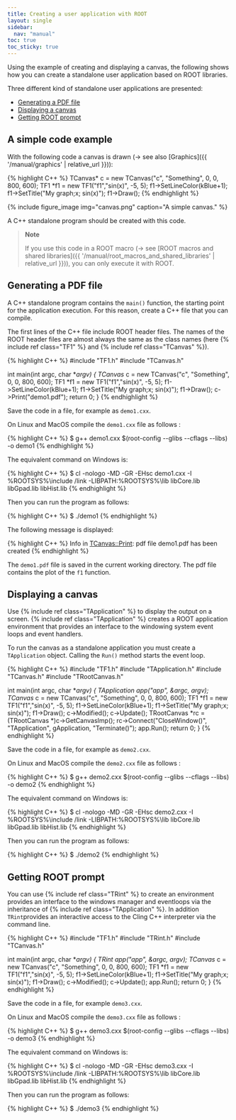 ```yaml
---
title: Creating a user application with ROOT
layout: single
sidebar:
  nav: "manual"
toc: true
toc_sticky: true
---
```


Using the example of creating and displaying a canvas, the following shows how you can
create a standalone user application based on ROOT libraries.

Three different kind of standalone user applications are presented:

- [Generating a PDF file](#generating-a-pdf-file)
- [Displaying a canvas](#displaying-a-canvas)
- [Getting ROOT prompt](#getting-root-prompt)


## A simple code example

With the following code a canvas is drawn (→ see also [Graphics]({{ '/manual/graphics' | relative_url }})):

{% highlight C++ %}
   TCanvas* c = new TCanvas("c", "Something", 0, 0, 800, 600);
   TF1 *f1 = new TF1("f1","sin(x)", -5, 5);
   f1->SetLineColor(kBlue+1);
   f1->SetTitle("My graph;x; sin(x)");
   f1->Draw();
{% endhighlight %}

{% include figure_image
   img="canvas.png"
   caption="A simple canvas."
%}

A C++ standalone program should be created with this code.

> **Note**
>
> If you use this code in a ROOT macro (→ see [ROOT macros and shared libraries]({{ '/manual/root_macros_and_shared_libraries' | relative_url }})),
> you can only execute it with ROOT.


## Generating a PDF file

A C++ standalone program contains the `main()` function, the starting point for the
application execution. For this reason, create a C++ file that you can compile.

The first lines of the C++ file include ROOT header files. The names of the ROOT header
files are almost always the same as the class names (here {% include ref class="TF1" %} and {% include ref class="TCanvas" %}).

{% highlight C++ %}
#include "TF1.h"
#include "TCanvas.h"

int main(int argc, char **argv)
{
   TCanvas* c = new TCanvas("c", "Something", 0, 0, 800, 600);
   TF1 *f1 = new TF1("f1","sin(x)", -5, 5);
   f1->SetLineColor(kBlue+1);
   f1->SetTitle("My graph;x; sin(x)");
   f1->Draw();
   c->Print("demo1.pdf");
   return 0;
}
{% endhighlight %}

Save the code in a file, for example as `demo1.cxx`.

On Linux and MacOS compile the `demo1.cxx` file as follows :

{% highlight C++ %}
$ g++ demo1.cxx $(root-config --glibs --cflags --libs) -o demo1
{% endhighlight %}

The equivalent command on Windows is:

{% highlight C++ %}
$ cl -nologo -MD -GR -EHsc demo1.cxx -I %ROOTSYS%\include /link -LIBPATH:%ROOTSYS%\lib libCore.lib libGpad.lib libHist.lib
{% endhighlight %}


Then you can run the program as follows:

{% highlight C++ %}
$ ./demo1
{% endhighlight %}

The following message is displayed:

{% highlight C++ %}
Info in <TCanvas::Print>: pdf file demo1.pdf has been created
{% endhighlight %}

The `demo1.pdf` file is saved in the current working directory. The pdf file contains the
plot of the `f1` function.

## Displaying a canvas


Use {% include ref class="TApplication" %} to display the output on a screen.
{% include ref class="TApplication" %} creates a ROOT application environment that
provides an interface to the windowing system event loops and event handlers.

To run the canvas as a standalone application you must create a `TApplication` object.
Calling the `Run()` method starts the event loop.

{% highlight C++ %}
#include "TF1.h"
#include "TApplication.h"
#include "TCanvas.h"
#include "TRootCanvas.h"

int main(int argc, char **argv)
{
   TApplication app("app", &argc, argv);
   TCanvas* c = new TCanvas("c", "Something", 0, 0, 800, 600);
   TF1 *f1 = new TF1("f1","sin(x)", -5, 5);
   f1->SetLineColor(kBlue+1);
   f1->SetTitle("My graph;x; sin(x)");
   f1->Draw();
   c->Modified(); c->Update();
   TRootCanvas *rc = (TRootCanvas *)c->GetCanvasImp();
   rc->Connect("CloseWindow()", "TApplication", gApplication, "Terminate()");
   app.Run();
   return 0;
}
{% endhighlight %}

Save the code in a file, for example as `demo2.cxx`.

On Linux and MacOS compile the `demo2.cxx` file as follows :

{% highlight C++ %}
$ g++ demo2.cxx $(root-config --glibs --cflags --libs) -o demo2
{% endhighlight %}

The equivalent command on Windows is:

{% highlight C++ %}
$ cl -nologo -MD -GR -EHsc demo2.cxx -I %ROOTSYS%\include /link -LIBPATH:%ROOTSYS%\lib libCore.lib libGpad.lib libHist.lib
{% endhighlight %}


Then you can run the program as follows:

{% highlight C++ %}
$ ./demo2
{% endhighlight %}

## Getting ROOT prompt

You can use {% include ref class="TRint" %} to create an environment provides an interface
to the windows manager and eventloops via the inheritance of {% include ref class="TApplication" %}.
In addition `TRint`provides an interactive access to the Cling C++ interpreter via the
command line.

{% highlight C++ %}
#include "TF1.h"
#include "TRint.h"
#include "TCanvas.h"

int main(int argc, char **argv)
{
   TRint app("app", &argc, argv);
   TCanvas* c = new TCanvas("c", "Something", 0, 0, 800, 600);
   TF1 *f1 = new TF1("f1","sin(x)", -5, 5);
   f1->SetLineColor(kBlue+1);
   f1->SetTitle("My graph;x; sin(x)");
   f1->Draw();
   c->Modified(); c->Update();
   app.Run();
   return 0;
}
{% endhighlight %}


Save the code in a file, for example `demo3.cxx`.

On Linux and MacOS compile the `demo3.cxx` file as follows :

{% highlight C++ %}
$ g++ demo3.cxx $(root-config --glibs --cflags --libs) -o demo3
{% endhighlight %}

The equivalent command on Windows is:

{% highlight C++ %}
$ cl -nologo -MD -GR -EHsc demo3.cxx -I %ROOTSYS%\include /link -LIBPATH:%ROOTSYS%\lib libCore.lib libGpad.lib libHist.lib
{% endhighlight %}


Then you can run the program as follows:

{% highlight C++ %}
$ ./demo3
{% endhighlight %}
